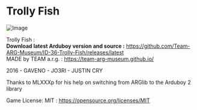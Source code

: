 # Trolly Fish
![Image](https://raw.githubusercontent.com/Team-ARG-Museum/ID-36-Trolly-Fish/master/art/banner-ID-36.png)

Trolly Fish :  
**Download latest Arduboy version and source :** https://github.com/Team-ARG-Museum/ID-36-Trolly-Fish/releases/latest  
MADE by TEAM a.r.g. : https://team-arg-museum.github.io/

2016 - GAVENO - JO3RI - JUSTIN CRY

Thanks to MLXXXp for his help on switching from ARGlib to the Arduboy 2 library

Game License: MIT : https://opensource.org/licenses/MIT
